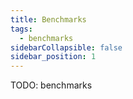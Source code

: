 ```yaml
---
title: Benchmarks
tags:
  - benchmarks
sidebarCollapsible: false
sidebar_position: 1
---
```


TODO: benchmarks